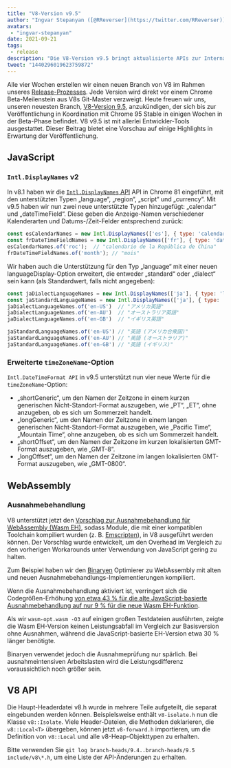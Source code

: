 ```yaml
---
title: "V8-Version v9.5"
author: "Ingvar Stepanyan ([@RReverser](https://twitter.com/RReverser))"
avatars:
 - "ingvar-stepanyan"
date: 2021-09-21
tags:
 - release
description: "Die V8-Version v9.5 bringt aktualisierte APIs zur Internationalisierung und Unterstützung für die Behandlung von WebAssembly-Ausnahmen."
tweet: "1440296019623759872"
---
```

Alle vier Wochen erstellen wir einen neuen Branch von V8 im Rahmen unseres [Release-Prozesses](https://v8.dev/docs/release-process). Jede Version wird direkt vor einem Chrome Beta-Meilenstein aus V8s Git-Master verzweigt. Heute freuen wir uns, unseren neuesten Branch, [V8-Version 9.5](https://chromium.googlesource.com/v8/v8.git/+log/branch-heads/9.5), anzukündigen, der sich bis zur Veröffentlichung in Koordination mit Chrome 95 Stable in einigen Wochen in der Beta-Phase befindet. V8 v9.5 ist mit allerlei Entwickler-Tools ausgestattet. Dieser Beitrag bietet eine Vorschau auf einige Highlights in Erwartung der Veröffentlichung.

<!--truncate-->
## JavaScript

### `Intl.DisplayNames` v2

In v8.1 haben wir die [`Intl.DisplayNames` API](https://v8.dev/features/intl-displaynames) API in Chrome 81 eingeführt, mit den unterstützten Typen „language“, „region“, „script“ und „currency“. Mit v9.5 haben wir nun zwei neue unterstützte Typen hinzugefügt: „calendar“ und „dateTimeField“. Diese geben die Anzeige-Namen verschiedener Kalenderarten und Datums-/Zeit-Felder entsprechend zurück:

```js
const esCalendarNames = new Intl.DisplayNames(['es'], { type: 'calendar' });
const frDateTimeFieldNames = new Intl.DisplayNames(['fr'], { type: 'dateTimeField' });
esCalendarNames.of('roc');  // "calendario de la República de China"
frDateTimeFieldNames.of('month'); // "mois"
```

Wir haben auch die Unterstützung für den Typ „language“ mit einer neuen languageDisplay-Option erweitert, die entweder „standard“ oder „dialect“ sein kann (als Standardwert, falls nicht angegeben):

```js
const jaDialectLanguageNames = new Intl.DisplayNames(['ja'], { type: 'language' });
const jaStandardLanguageNames = new Intl.DisplayNames(['ja'], { type: 'language' , languageDisplay: 'standard'});
jaDialectLanguageNames.of('en-US')  // "アメリカ英語"
jaDialectLanguageNames.of('en-AU')  // "オーストラリア英語"
jaDialectLanguageNames.of('en-GB')  // "イギリス英語"

jaStandardLanguageNames.of('en-US') // "英語 (アメリカ合衆国)"
jaStandardLanguageNames.of('en-AU') // "英語 (オーストラリア)"
jaStandardLanguageNames.of('en-GB') // "英語 (イギリス)"
```

### Erweiterte `timeZoneName`-Option

`Intl.DateTimeFormat API` in v9.5 unterstützt nun vier neue Werte für die `timeZoneName`-Option:

- „shortGeneric“, um den Namen der Zeitzone in einem kurzen generischen Nicht-Standort-Format auszugeben, wie „PT“, „ET“, ohne anzugeben, ob es sich um Sommerzeit handelt.
- „longGeneric“, um den Namen der Zeitzone in einem langen generischen Nicht-Standort-Format auszugeben, wie „Pacific Time“, „Mountain Time“, ohne anzugeben, ob es sich um Sommerzeit handelt.
- „shortOffset“, um den Namen der Zeitzone im kurzen lokalisierten GMT-Format auszugeben, wie „GMT-8“.
- „longOffset“, um den Namen der Zeitzone im langen lokalisierten GMT-Format auszugeben, wie „GMT-0800“.

## WebAssembly

### Ausnahmebehandlung

V8 unterstützt jetzt den [Vorschlag zur Ausnahmebehandlung für WebAssembly (Wasm EH)](https://github.com/WebAssembly/exception-handling/blob/master/proposals/exception-handling/Exceptions.md), sodass Module, die mit einer kompatiblen Toolchain kompiliert wurden (z. B. [Emscripten](https://emscripten.org/docs/porting/exceptions.html)), in V8 ausgeführt werden können. Der Vorschlag wurde entwickelt, um den Overhead im Vergleich zu den vorherigen Workarounds unter Verwendung von JavaScript gering zu halten.

Zum Beispiel haben wir den [Binaryen](https://github.com/WebAssembly/binaryen/) Optimierer zu WebAssembly mit alten und neuen Ausnahmebehandlungs-Implementierungen kompiliert.

Wenn die Ausnahmebehandlung aktiviert ist, verringert sich die Codegrößen-Erhöhung [von etwa 43 % für die alte JavaScript-basierte Ausnahmebehandlung auf nur 9 % für die neue Wasm EH-Funktion](https://github.com/WebAssembly/exception-handling/issues/20#issuecomment-919716209).

Als wir `wasm-opt.wasm -O3` auf einigen großen Testdateien ausführten, zeigte die Wasm EH-Version keinen Leistungsabfall im Vergleich zur Basisversion ohne Ausnahmen, während die JavaScript-basierte EH-Version etwa 30 % länger benötigte.

Binaryen verwendet jedoch die Ausnahmeprüfung nur spärlich. Bei ausnahmeintensiven Arbeitslasten wird die Leistungsdifferenz voraussichtlich noch größer sein.

## V8 API

Die Haupt-Headerdatei v8.h wurde in mehrere Teile aufgeteilt, die separat eingebunden werden können. Beispielsweise enthält `v8-isolate.h` nun die Klasse `v8::Isolate`. Viele Header-Dateien, die Methoden deklarieren, die `v8::Local<T>` übergeben, können jetzt `v8-forward.h` importieren, um die Definition von `v8::Local` und alle v8-Heap-Objekttypen zu erhalten.

Bitte verwenden Sie `git log branch-heads/9.4..branch-heads/9.5 include/v8\*.h`, um eine Liste der API-Änderungen zu erhalten.
